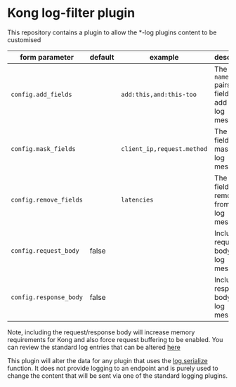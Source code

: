 Kong log-filter plugin
======================

This repository contains a plugin to allow the *-log plugins content to be customised

| form parameter             | default             |example |  description              |
| ---                        | ---                 | ---    | ---                       |
| `config.add_fields`        | |`add:this,and:this-too`|The `name:value` pairs of fields to add to the log message|
| `config.mask_fields`        | |`client_ip,request.method`|The `name` of fields to mask in the log message|
| `config.remove_fields`        | |`latencies`|The `name` of fields to remove from in the log message|
| `config.request_body`        |false||Include the request body in the log message|
| `config.response_body`        |false||Include the response body in the log message|

Note, including the request/response body will increase memory requirements for Kong and also force request buffering to be enabled. You can review the standard log entries that can be altered [here](https://docs.konghq.com/gateway-oss/2.3.x/pdk/kong.log/#konglogserialize)

This plugin will alter the data for any plugin that uses the [log.serialize](https://docs.konghq.com/gateway-oss/2.3.x/pdk/kong.log/#konglogserialize) function. It does not provide logging to an endpoint and is purely used to change the content that will be sent via one of the standard logging plugins.
